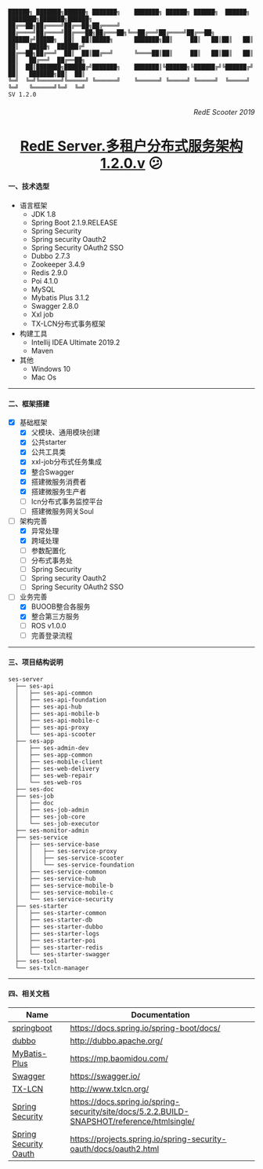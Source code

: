 
```$xslt
██████╗ ███████╗██████╗ ███████╗    ███████╗ ██████╗ ██████╗  ██████╗ ████████╗███████╗██████╗
██╔══██╗██╔════╝██╔══██╗██╔════╝    ██╔════╝██╔════╝██╔═══██╗██╔═══██╗╚══██╔══╝██╔════╝██╔══██╗
██████╔╝█████╗  ██║  ██║█████╗      ███████╗██║     ██║   ██║██║   ██║   ██║   █████╗  ██████╔╝
██╔══██╗██╔══╝  ██║  ██║██╔══╝      ╚════██║██║     ██║   ██║██║   ██║   ██║   ██╔══╝  ██╔══██╗
██║  ██║███████╗██████╔╝███████╗    ███████║╚██████╗╚██████╔╝╚██████╔╝   ██║   ███████╗██║  ██║
╚═╝  ╚═╝╚══════╝╚═════╝ ╚══════╝    ╚══════╝ ╚═════╝ ╚═════╝  ╚═════╝    ╚═╝   ╚══════╝╚═╝  ╚═╝                                                                                  
SV 1.2.0
```
      

                             
###### <div align=right>RedE Scooter 2019
# <div align=center>[RedE Server.多租户分布式服务架构1.2.0.v](https://github.com/mrjerryli/ses-server) :confused:	
 

#### 一、技术选型

- 语言框架
	- JDK 1.8
	- Spring Boot 2.1.9.RELEASE
    - Spring Security
    - Spring security Oauth2
    - Spring Security OAuth2 SSO
	- Dubbo 2.7.3
	- Zookeeper 3.4.9
	- Redis 2.9.0
	- Poi 4.1.0
	- MySQL
	- Mybatis Plus  3.1.2
	- Swagger 2.8.0
	- Xxl job 
	- TX-LCN分布式事务框架
- 构建工具
	- Intellij IDEA Ultimate 2019.2
	- Maven
- 其他
	- Windows 10
	- Mac Os

---

#### 二、框架搭建

- [x] 基础框架
    - [x] 父模块、通用模块创建
    - [x] 公共starter
    - [x] 公共工具类
    - [x] xxl-job分布式任务集成
    - [X] 整合Swagger
    - [X] 搭建微服务消费者
    - [X] 搭建微服务生产者
    - [ ] lcn分布式事务监控平台
    - [ ] 搭建微服务网关Soul
- [ ] 架构完善
    - [X] 异常处理
    - [X] 跨域处理
    - [ ] 参数配置化
    - [ ] 分布式事务处
    - [ ] Spring Security
    - [ ] Spring security Oauth2
    - [ ] Spring Security OAuth2 SSO
    
- [ ] 业务完善
    - [X] BUOOB整合各服务
    - [X] 整合第三方服务
    - [ ] ROS v1.0.0
    - [ ] 完善登录流程

---

#### 三、项目结构说明
```text
ses-server
  ├── ses-api
  │   ├── ses-api-common
  │   ├── ses-api-foundation
  │   ├── ses-api-hub
  │   ├── ses-api-mobile-b
  │   ├── ses-api-mobile-c
  │   ├── ses-api-proxy
  │   └── ses-api-scooter
  ├── ses-app
  │   ├── ses-admin-dev
  │   ├── ses-app-common
  │   ├── ses-mobile-client
  │   ├── ses-web-delivery
  │   ├── ses-web-repair
  │   └── ses-web-ros
  ├── ses-doc
  ├── ses-job
  │   ├── doc
  │   ├── ses-job-admin
  │   ├── ses-job-core
  │   └── ses-job-executor
  ├── ses-monitor-admin
  ├── ses-service
  │   ├── ses-service-base
  │   │   ├── ses-service-proxy
  │   │   ├── ses-service-scooter
  │   │   └── ses-service-foundation
  │   ├── ses-service-common
  │   ├── ses-service-hub
  │   ├── ses-service-mobile-b
  │   ├── ses-service-mobile-c
  │   └── ses-service-security
  ├── ses-starter
  │   ├── ses-starter-common
  │   ├── ses-starter-db
  │   ├── ses-starter-dubbo
  │   ├── ses-starter-logs
  │   ├── ses-starter-poi
  │   ├── ses-starter-redis
  │   └── ses-starter-swagger
  ├── ses-tool
  └── ses-txlcn-manager
```
---

#### 四、相关文档

| Name | Documentation|
| ---------- | ---------------------------------------- |
| [springboot](https://docs.spring.io/spring-boot/docs/) | https://docs.spring.io/spring-boot/docs/ |
| [dubbo](http://dubbo.apache.org/en-us/) | http://dubbo.apache.org/ |      
| [MyBatis-Plus](https://mp.baomidou.com/) |https://mp.baomidou.com/|
| [Swagger](https://swagger.io/#)|https://swagger.io/|
| [TX-LCN](http://www.txlcn.org/)|http://www.txlcn.org/|
| [Spring Security](https://docs.spring.io/spring-security/site/docs/5.2.2.BUILD-SNAPSHOT/reference/htmlsingle/)|https://docs.spring.io/spring-security/site/docs/5.2.2.BUILD-SNAPSHOT/reference/htmlsingle/|
| [Spring Security Oauth](https://projects.spring.io/spring-security-oauth/docs/oauth2.html)|https://projects.spring.io/spring-security-oauth/docs/oauth2.html|